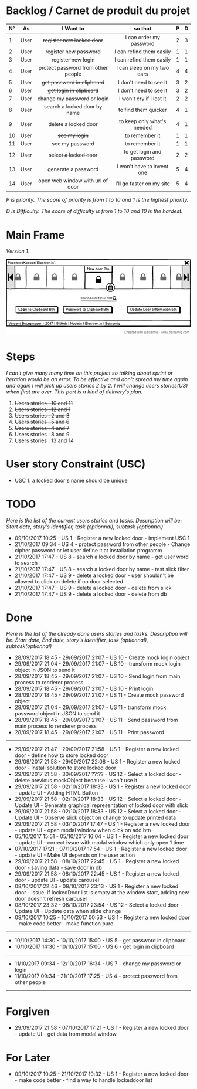 # Backlog / Carnet de produit du projet


| N° |  As  |        I Want to                   | so that                    | P | D |
|:---|------|:----------------------------------:|:--------------------------:|---|---|
|  1 | User | ~~register new locked door~~       | I can order my password    | 2 | 3 |
|  2 | User | ~~register new password~~          | I can refind them easily   | 1 | 1 |
|  3 | User | ~~register new login~~             | I can refind them easily   | 1 | 1 |
|  4 | User | protect password from other people | I can sleep on my two ears | 4 | 4 |
|  5 | User | ~~get password in clipboard~~      | I don't need to see it     | 3 | 2 |
|  6 | User | ~~get login in clipboard~~         | I don't need to see it     | 3 | 2 |
|  7 | User | ~~change my password or login~~    | I won't cry if I lost it   | 2 | 2 |
|  8 | User | search a locked door by name       | to find them quicker       | 4 | 1 |
|  9 | User | delete a locked door               | to keep only what's needed | 4 | 1 |
| 10 | User | ~~see my login~~                   | to remember it             | 1 | 1 |
| 11 | User | ~~see my password~~                | to remember it             | 1 | 1 |
| 12 | User | ~~select a locked door~~           | to get login and password  | 2 | 2 |
| 13 | User | generate a password                | I won't have to invent one | 5 | 4 |
| 14 | User | open web window with url of door   | I'll go faster on my site  | 5 | 4 |



_P is priority. The score of priority is from 1 to 10 and 1 is the highest priority._

_D is Difficulty. The score of difficulty is from 1 to 10 and 10 is the hardest._

# Main Frame 
_Version 1:_

![alt text](https://github.com/vince-bourgmayer/electron-test/blob/master/project-management/img/mainFrame-v1.png "Just an idea")


# Steps
_I can't give many many time on this project so talking about sprint or iteration would be an error.
To be effective and don't spread my time again and again I will pick up users stories 2 by 2.
I will change users stories(US) when first are over. This part is a kind of delivery's plan._

 1. ~~Users stories : 10 and 11~~
 2. ~~Users stories : 12 and 1~~
 3. ~~Users stories : 2 and 3~~
 4. ~~Users stories : 5 and 6~~
 5. ~~Users stories : 4 and 7~~
 6. Users stories : 8 and 9
 7. Users stories : 13 and 14


# User story Constraint (USC)
 + USC 1: a locked door's name should be unique

# TODO
_Here is the list of the current users stories and tasks.
Description will be: Start date, story's identifier, task (optionnal), subtask (optionnal)_



 + 09/10/2017 10:25 - US 1 - Register a new locked door - implement USC 1
 + 21/10/2017 09:34 - US 4 - protect password from other people - Change cipher password or let user define it at installation programm
 + 21/10/2017 17:47 - US 8 - search a locked door by name - get user word to search
 + 21/10/2017 17:47 - US 8 - search a locked door by name - test slick filter
 + 21/10/2017 17:47 - US 9 - delete a locked door - user shouldn't be allowed to click on delete if no door selected
 + 21/10/2017 17:47 - US 9 - delete a locked door - delete from slick
 + 21/10/2017 17:47 - US 9 - delete a locked door - delete from db



# Done
_Here is the list of the already done users stories and tasks.
Description will be: Start date, End date, story's identifier, task (optionnal), subtask(optionnal)_

 + 28/09/2017 18:45 - 29/09/2017 21:07 - US 10 - Create mock login object
 + 29/09/2017 21:04 - 29/09/2017 21:07 - US 10 - transform mock login object in JSON to send it
 + 28/09/2017 18:45 - 29/09/2017 21:07 - US 10 - Send login from main process to renderer process
 + 28/09/2017 18:45 - 29/09/2017 21:07 - US 10 - Print login
 + 28/09/2017 18:45 - 29/09/2017 21:07 - US 11 - Create mock password object
 + 29/09/2017 21:04 - 29/09/2017 21:07 - US 11 - transform mock password object in JSON to send it
 + 28/09/2017 18:45 - 29/09/2017 21:07 - US 11 - Send password from main process to renderer process
 + 28/09/2017 18:45 - 29/09/2017 21:07 - US 11 - Print password
 ---
 + 29/09/2017 21:47 - 29/09/2017 21:58 - US 1 - Register a new locked door - define how to store locked door
 + 29/09/2017 21:58 - 29/09/2017 22:08 - US 1 - Register a new locked door - Install solution to store locked door
 + 29/09/2017 21:58 - 30/09/2017 ??:?? - US 12 - Select a locked door - delete previous mockObject because I won't use it
 + 29/09/2017 21:58 - 02/10/2017 18:33 - US 1 - Register a new locked door - update UI - Adding HTML Button
 + 29/09/2017 21:58 - 02/10/2017 18:33 - US 12 - Select a locked door - Update UI - Generate graphical representation of locked door with slick
 + 29/09/2017 21:58 - 02/10/2017 18:33 - US 12 - Select a locked door - Update UI - Observe slick object on change to update printed data
 + 29/09/2017 21:58 - 03/10/2017 17:47 - US 1 - Register a new locked door - update UI - open modal window when click on add btn
 + 05/10/2017 15:51 - 05/10/2017 16:04 - US 1 - Register a new locked door - update UI - correct issue with modal window which only open 1 time
 + 07/10/2017 17:21 - 07/10/2017 17:54 - US 1 - Register a new locked door - update UI - Make UI depends on the user action
 + 29/09/2017 21:58 - 08/10/2017 22:45 - US 1 - Register a new locked door - saving data - save door in db
 + 29/09/2017 21:58 - 08/10/2017 22:45 - US 1 - Register a new locked door - update UI - update carousel
 + 08/10/2017 22:46 - 08/10/2017 23:13 - US 1 - Register a new locked door - issue. If lockedDoor list is empty at the window start, adding new door doesn't refresh carousel
 + 08/10/2017 23:32 - 08/10/2017 23:54 - US 12 - Select a locked door - Update UI - Update data when slide change
 + 09/10/2017 10:25 - 10/10/2017 00:53 - US 1 - Register a new locked door - make code better - make function pure
---
 + 10/10/2017 14:30 - 10/10/2017 15:00 - US 5 - get password in clipboard 
 + 10/10/2017 14:30 - 10/10/2017 15:00 - US 6 - get login in clipboard 
---
 + 11/10/2017 09:34 - 12/10/2017 16:34 - US 7 - change my password or login
 + 11/10/2017 09:34 - 21/10/2017 17:25 - US 4 - protect password from other people
--- 



# Forgiven
 + 29/09/2017 21:58 - 07/10/2017 17:21 - US 1 - Register a new locked door - update UI - get data from modal window

# For Later
 + 09/10/2017 10:25 - 21/10/2017 10:32 - US 1 - Register a new locked door - make code better - find a way to handle lockeddoor list